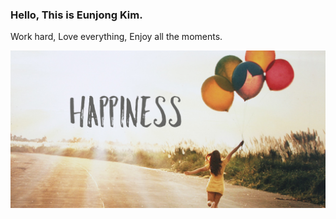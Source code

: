 ### Hello, This is Eunjong Kim.

Work hard, Love everything, Enjoy all the moments.

![이미지](happiness.jpeg)
